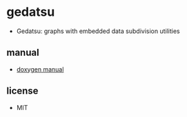 # gedatsu

- Gedatsu: graphs with embedded data subdivision utilities

## manual

- [doxygen manual](https://morita.gitlab.io/gedatsu/)

## license

- MIT
